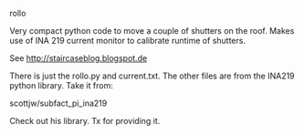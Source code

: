 rollo

Very compact python code to move a couple of shutters on the roof. Makes use of INA 219 current monitor to calibrate runtime of shutters.

See http://staircaseblog.blogspot.de

There is just the rollo.py and current.txt. The other files are from the INA219 python library. Take it from:

scottjw/subfact_pi_ina219

Check out his library. Tx for providing it.



